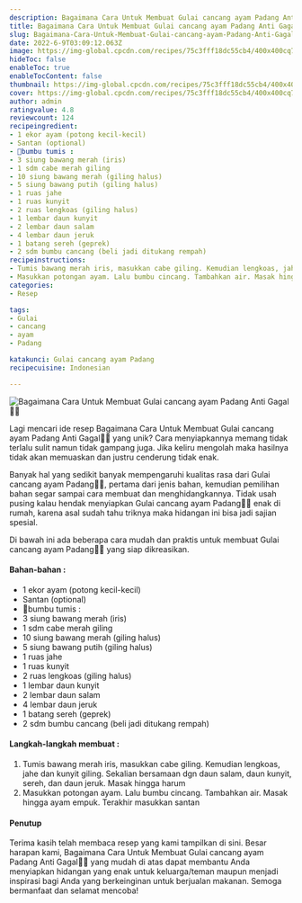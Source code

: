 ```yaml
---
description: Bagaimana Cara Untuk Membuat Gulai cancang ayam Padang Anti Gagal"
title: Bagaimana Cara Untuk Membuat Gulai cancang ayam Padang Anti Gagal
slug: Bagaimana-Cara-Untuk-Membuat-Gulai-cancang-ayam-Padang-Anti-Gagal
date: 2022-6-9T03:09:12.063Z
image: https://img-global.cpcdn.com/recipes/75c3fff18dc55cb4/400x400cq70/photo.jpg
hideToc: false
enableToc: true
enableTocContent: false
thumbnail: https://img-global.cpcdn.com/recipes/75c3fff18dc55cb4/400x400cq70/photo.jpg
cover: https://img-global.cpcdn.com/recipes/75c3fff18dc55cb4/400x400cq70/photo.jpg
author: admin
ratingvalue: 4.8
reviewcount: 124
recipeingredient:
- 1 ekor ayam (potong kecil-kecil)
- Santan (optional)
- 🌻bumbu tumis :
- 3 siung bawang merah (iris)
- 1 sdm cabe merah giling
- 10 siung bawang merah (giling halus)
- 5 siung bawang putih (giling halus)
- 1 ruas jahe
- 1 ruas kunyit
- 2 ruas lengkoas (giling halus)
- 1 lembar daun kunyit
- 2 lembar daun salam
- 4 lembar daun jeruk
- 1 batang sereh (geprek)
- 2 sdm bumbu cancang (beli jadi ditukang rempah)
recipeinstructions:
- Tumis bawang merah iris, masukkan cabe giling. Kemudian lengkoas, jahe dan kunyit giling. Sekalian bersamaan dgn daun salam, daun kunyit, sereh, dan daun jeruk. Masak hingga harum
- Masukkan potongan ayam. Lalu bumbu cincang. Tambahkan air. Masak hingga ayam empuk. Terakhir masukkan santan
categories:
- Resep

tags:
- Gulai
- cancang
- ayam
- Padang

katakunci: Gulai cancang ayam Padang
recipecuisine: Indonesian

---
```


![Bagaimana Cara Untuk Membuat Gulai cancang ayam Padang Anti Gagal👩‍🍳](https://img-global.cpcdn.com/recipes/75c3fff18dc55cb4/400x400cq70/photo.jpg)

Lagi mencari ide resep Bagaimana Cara Untuk Membuat Gulai cancang ayam Padang Anti Gagal👩‍🍳 yang unik? Cara menyiapkannya memang tidak terlalu sulit namun tidak gampang juga. Jika keliru mengolah maka hasilnya tidak akan memuaskan dan justru cenderung tidak enak.

Banyak hal yang sedikit banyak mempengaruhi kualitas rasa dari Gulai cancang ayam Padang👩‍🍳, pertama dari jenis bahan, kemudian pemilihan bahan segar sampai cara membuat dan menghidangkannya. Tidak usah pusing kalau hendak menyiapkan Gulai cancang ayam Padang👩‍🍳 enak di rumah, karena asal sudah tahu triknya maka hidangan ini bisa jadi sajian spesial.

Di bawah ini ada beberapa cara mudah dan praktis untuk membuat Gulai cancang ayam Padang👩‍🍳 yang siap dikreasikan.

<!--inarticleads1-->

#### Bahan-bahan :

- 1 ekor ayam (potong kecil-kecil)
- Santan (optional)
- 🌻bumbu tumis :
- 3 siung bawang merah (iris)
- 1 sdm cabe merah giling
- 10 siung bawang merah (giling halus)
- 5 siung bawang putih (giling halus)
- 1 ruas jahe
- 1 ruas kunyit
- 2 ruas lengkoas (giling halus)
- 1 lembar daun kunyit
- 2 lembar daun salam
- 4 lembar daun jeruk
- 1 batang sereh (geprek)
- 2 sdm bumbu cancang (beli jadi ditukang rempah)

<!--inarticleads2-->

#### Langkah-langkah membuat :

1. Tumis bawang merah iris, masukkan cabe giling. Kemudian lengkoas, jahe dan kunyit giling. Sekalian bersamaan dgn daun salam, daun kunyit, sereh, dan daun jeruk. Masak hingga harum
1. Masukkan potongan ayam. Lalu bumbu cincang. Tambahkan air. Masak hingga ayam empuk. Terakhir masukkan santan

#### Penutup

Terima kasih telah membaca resep yang kami tampilkan di sini. Besar harapan kami, Bagaimana Cara Untuk Membuat Gulai cancang ayam Padang Anti Gagal👩‍🍳 yang mudah di atas dapat membantu Anda menyiapkan hidangan yang enak untuk keluarga/teman maupun menjadi inspirasi bagi Anda yang berkeinginan untuk berjualan makanan. Semoga bermanfaat dan selamat mencoba!